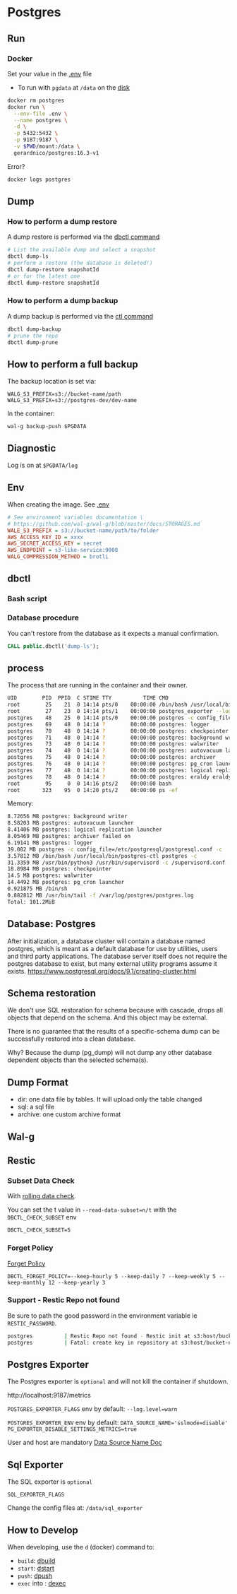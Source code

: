 # Postgres



## Run

### Docker

Set your value in the [.env](.env) file

* To run with `pgdata` at `/data` on the [disk](https://github.com/docker-library/docs/blob/master/postgres/README.md#where-to-store-data)

```bash
docker rm postgres
docker run \
  --env-file .env \
  --name postgres \
  -d \
  -p 5432:5432 \
  -p 9187:9187 \
  -v $PWD/mount:/data \
  gerardnico/postgres:16.3-v1
```

Error?
```bash
docker logs postgres
```

## Dump

### How to perform a dump restore

A dump restore is performed via the [dbctl command](resources/dbctl/dbctl)

```bash
# List the available dump and select a snapshot
dbctl dump-ls
# perform a restore (the database is deleted!)
dbctl dump-restore snapshotId
# or for the latest one
dbctl dump-restore snapshotId
```

### How to perform a dump backup

A dump backup is performed via the [ctl command](resources/dbctl/dbctl)

```bash
dbctl dump-backup
# prune the repo
dbctl dump-prune
```

## How to perform a full backup

The backup location is set via:

```
WALG_S3_PREFIX=s3://bucket-name/path
WALG_S3_PREFIX=s3://postgres-dev/dev-name
```

In the container:
```
wal-g backup-push $PGDATA
```



## Diagnostic

Log is on at `$PGDATA/log`

## Env

When creating the image. See [.env](.env)

```ini
# See environment variables documentation \
# https://github.com/wal-g/wal-g/blob/master/docs/STORAGES.md
WALE_S3_PREFIX = s3://bucket-name/path/to/folder
AWS_ACCESS_KEY_ID = xxxx
AWS_SECRET_ACCESS_KEY = secret
AWS_ENDPOINT = s3-like-service:9000
WALG_COMPRESSION_METHOD = brotli
```

## dbctl

### Bash script

### Database procedure

You can't restore from the database as it expects a manual confirmation.

```sql
CALL public.dbctl('dump-ls');
```

## process

The process that are running in the container and their owner.

```bash
UID        PID  PPID  C STIME TTY          TIME CMD
root        25    21  0 14:14 pts/0    00:00:00 /bin/bash /usr/local/bin/postgres-entrypoint.sh postgres -c config_file=/etc/postgresql/postgresql.conf
root        27    23  0 14:14 pts/1    00:00:00 postgres_exporter --log.level=warn
postgres    48    25  0 14:14 pts/0    00:00:00 postgres -c config_file=/etc/postgresql/postgresql.conf
postgres    69    48  0 14:14 ?        00:00:00 postgres: logger
postgres    70    48  0 14:14 ?        00:00:00 postgres: checkpointer
postgres    71    48  0 14:14 ?        00:00:00 postgres: background writer
postgres    73    48  0 14:14 ?        00:00:00 postgres: walwriter
postgres    74    48  0 14:14 ?        00:00:00 postgres: autovacuum launcher
postgres    75    48  0 14:14 ?        00:00:00 postgres: archiver
postgres    76    48  0 14:14 ?        00:00:00 postgres: pg_cron launcher
postgres    77    48  0 14:14 ?        00:00:00 postgres: logical replication launcher
postgres    78    48  0 14:14 ?        00:00:00 postgres: eraldy eraldy 172.17.0.1(47582) idle
root        95     0  0 14:16 pts/2    00:00:00 bash
root       323    95  0 14:20 pts/2    00:00:00 ps -ef
```


Memory:
```bash
8.72656 MB postgres: background writer
8.58203 MB postgres: autovacuum launcher
8.41406 MB postgres: logical replication launcher
8.05469 MB postgres: archiver failed on
6.19141 MB postgres: logger
39.082 MB postgres -c config_file=/etc/postgresql/postgresql.conf -c
3.57812 MB /bin/bash /usr/local/bin/postgres-ctl postgres -c
31.3359 MB /usr/bin/python3 /usr/bin/supervisord -c /supervisord.conf
18.8984 MB postgres: checkpointer
14.5 MB postgres: walwriter
14.4492 MB postgres: pg_cron launcher
0.921875 MB /bin/sh
0.882812 MB /usr/bin/tail -f /var/log/postgres/postgres.log
Total: 101.2MiB
```

## Database: Postgres

After initialization, a database cluster will contain a database named postgres,
which is meant as a default database for use by utilities, users and third party applications.
The database server itself does not require the postgres database to exist,
but many external utility programs assume it exists.
https://www.postgresql.org/docs/9.1/creating-cluster.html

## Schema restoration

We don't use SQL restoration for schema
because with cascade, drops all objects that depend on the schema.
And this object may be external.

There is no guarantee that the results of a specific-schema dump
can be successfully restored into a clean database.

Why? Because the dump (pg_dump) will not dump any other database dependent objects
than the selected schema(s).

## Dump Format

* dir: one data file by tables. It will upload only the table changed
* sql: a sql file
* archive: one custom archive format

## Wal-g

## Restic

### Subset Data Check

With [rolling data check](https://restic.readthedocs.io/en/v0.13.1/045_working_with_repos.html#checking-integrity-and-consistency).

You can set the t value in `--read-data-subset=n/t` with the `DBCTL_CHECK_SUBSET` env

```env
DBCTL_CHECK_SUBSET=5
```

### Forget Policy

[Forget Policy](https://restic.readthedocs.io/en/v0.13.1/060_forget.html?highlight=forget#removing-snapshots-according-to-a-policy)

```
DBCTL_FORGET_POLICY=--keep-hourly 5 --keep-daily 7 --keep-weekly 5 --keep-monthly 12 --keep-yearly 3
```

### Support - Restic Repo not found

Be sure to path the good password in the environment variable ie `RESTIC_PASSWORD`.

```bash
postgres          | Restic Repo not found - Restic init at s3:host/bucket-name
postgres          | Fatal: create key in repository at s3:host/bucket-name failed: repository master key and config already initialized
```
## Postgres Exporter

The Postgres exporter is `optional` and will not kill the container if shutdown.

http://localhost:9187/metrics

`POSTGRES_EXPORTER_FLAGS` env
by default: `--log.level=warn`

`POSTGRES_EXPORTER_ENV` env
by default: `DATA_SOURCE_NAME='sslmode=disable' PG_EXPORTER_DISABLE_SETTINGS_METRICS=true`

User and host are mandatory
[Data Source Name Doc](https://pkg.go.dev/github.com/lib/pq#hdr-Connection_String_Parameters)

## Sql Exporter

The SQL exporter is `optional`

`SQL_EXPORTER_FLAGS`

[](https://github.com/free/sql_exporter/blob/master/README.md#data-source-names)

Change the config files at: `/data/sql_exporter`




## How to Develop

When developing, use the `d` (docker) command to:
* `build`: [dbuild](dbuild)
* `start`: [dstart](dstart)
* `push`: [dpush](dpush)
* `exec` into : [dexec](dexec)

